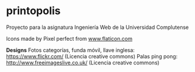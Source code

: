 # printopolis
Proyecto para la asignatura Ingeniería Web de la Universidad Complutense

Icons made by Pixel perfect from www.flaticon.com

****************Designs****************
Fotos categorías, funda móvil, llave inglesa: https://www.flickr.com/ (Licencia creative commons)
Palas ping pong: http://www.freeimageslive.co.uk/ (Licencia creative commons)
